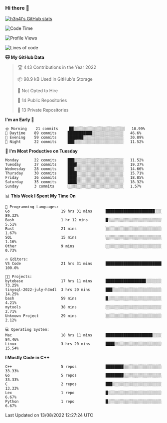 ### Hi there 👋

[![h3n4l's GitHub stats](https://github-readme-stats.vercel.app/api?username=h3n4l&count_private=true&show_icons=true&theme=radical)](https://github.com/h3n4l/github-readme-stats)

<!--START_SECTION:waka-->
![Code Time](http://img.shields.io/badge/Code%20Time-572%20hrs%205%20mins-blue)

![Profile Views](http://img.shields.io/badge/Profile%20Views-4-blue)

![Lines of code](https://img.shields.io/badge/From%20Hello%20World%20I%27ve%20Written-39%20Thousand%20lines%20of%20code-blue)

**🐱 My GitHub Data** 

> 🏆 443 Contributions in the Year 2022
 > 
> 📦 98.9 kB Used in GitHub's Storage 
 > 
> 🚫 Not Opted to Hire
 > 
> 📜 14 Public Repositories 
 > 
> 🔑 13 Private Repositories  
 > 
**I'm an Early 🐤** 

```text
🌞 Morning    21 commits     ██░░░░░░░░░░░░░░░░░░░░░░░   10.99% 
🌆 Daytime    89 commits     ███████████░░░░░░░░░░░░░░   46.6% 
🌃 Evening    59 commits     ███████░░░░░░░░░░░░░░░░░░   30.89% 
🌙 Night      22 commits     ███░░░░░░░░░░░░░░░░░░░░░░   11.52%

```
📅 **I'm Most Productive on Tuesday** 

```text
Monday       22 commits     ███░░░░░░░░░░░░░░░░░░░░░░   11.52% 
Tuesday      37 commits     ████░░░░░░░░░░░░░░░░░░░░░   19.37% 
Wednesday    28 commits     ███░░░░░░░░░░░░░░░░░░░░░░   14.66% 
Thursday     30 commits     ████░░░░░░░░░░░░░░░░░░░░░   15.71% 
Friday       36 commits     ████░░░░░░░░░░░░░░░░░░░░░   18.85% 
Saturday     35 commits     ████░░░░░░░░░░░░░░░░░░░░░   18.32% 
Sunday       3 commits      ░░░░░░░░░░░░░░░░░░░░░░░░░   1.57%

```


📊 **This Week I Spent My Time On** 

```text
💬 Programming Languages: 
Go                       19 hrs 31 mins      ██████████████████████░░░   89.32% 
Bash                     1 hr 12 mins        █░░░░░░░░░░░░░░░░░░░░░░░░   5.51% 
Rust                     21 mins             ░░░░░░░░░░░░░░░░░░░░░░░░░   1.67% 
SQL                      15 mins             ░░░░░░░░░░░░░░░░░░░░░░░░░   1.16% 
Other                    9 mins              ░░░░░░░░░░░░░░░░░░░░░░░░░   0.73%

🔥 Editors: 
VS Code                  21 hrs 31 mins      █████████████████████████   100.0%

🐱‍💻 Projects: 
bytebase                 17 hrs 11 mins      ██████████████████░░░░░░░   73.25% 
tinysql-2022-july-h3n4l  3 hrs 20 mins       ███░░░░░░░░░░░░░░░░░░░░░░   14.25% 
bash                     59 mins             █░░░░░░░░░░░░░░░░░░░░░░░░   4.21% 
mytools                  38 mins             ░░░░░░░░░░░░░░░░░░░░░░░░░   2.71% 
Unknown Project          29 mins             ░░░░░░░░░░░░░░░░░░░░░░░░░   2.12%

💻 Operating System: 
Mac                      18 hrs 11 mins      █████████████████████░░░░   84.46% 
Linux                    3 hrs 20 mins       ████░░░░░░░░░░░░░░░░░░░░░   15.54%

```

**I Mostly Code in C++** 

```text
C++                      5 repos             ████████░░░░░░░░░░░░░░░░░   33.33% 
Go                       5 repos             ████████░░░░░░░░░░░░░░░░░   33.33% 
C                        2 repos             ███░░░░░░░░░░░░░░░░░░░░░░   13.33% 
Lex                      1 repo              █░░░░░░░░░░░░░░░░░░░░░░░░   6.67% 
Python                   1 repo              █░░░░░░░░░░░░░░░░░░░░░░░░   6.67%

```



 Last Updated on 13/08/2022 12:27:24 UTC
<!--END_SECTION:waka-->

